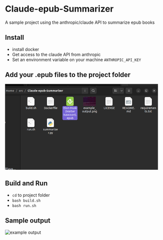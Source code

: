 # Claude-epub-Summarizer
A sample project using the anthropic/claude API to summarize epub books

## Install

* install docker
* Get access to the claude API from anthropic
* Set an environment variable on your machine ```ANTHROPIC_API_KEY```

## Add your .epub files to the project folder

![show file examples](./example_files.png)

## Build and Run

* ```cd``` to project folder
* ```bash build.sh```
* ```bash run.sh```

## Sample output

![example output](./example_output2.png)
